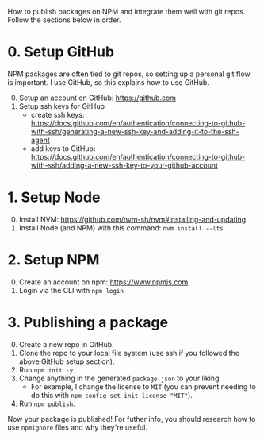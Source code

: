 How to publish packages on NPM and integrate them well with git repos. Follow the sections below in order.

# 0. Setup GitHub

NPM packages are often tied to git repos, so setting up a personal git flow is important. I use GitHub, so this explains how to use GitHub.

0. Setup an account on GitHub: https://github.com
1. Setup ssh keys for GitHub
    - create ssh keys: https://docs.github.com/en/authentication/connecting-to-github-with-ssh/generating-a-new-ssh-key-and-adding-it-to-the-ssh-agent
    - add keys to GitHub: https://docs.github.com/en/authentication/connecting-to-github-with-ssh/adding-a-new-ssh-key-to-your-github-account

# 1. Setup Node

0. Install NVM: https://github.com/nvm-sh/nvm#installing-and-updating
1. Install Node (and NPM) with this command: `nvm install --lts`

# 2. Setup NPM

0. Create an account on npm: https://www.npmjs.com
1. Login via the CLI with `npm login`

# 3. Publishing a package

0. Create a new repo in GitHub.
1. Clone the repo to your local file system (use ssh if you followed the above GitHub setup section).
2. Run `npm init -y`.
3. Change anything in the generated `package.json` to your liking.
    - For example, I change the license to `MIT` (you can prevent needing to do this with `npm config set init-license "MIT"`).
4. Run `npm publish`.

Now your package is published! For futher info, you should research how to use `npmignore` files and why they're useful.
